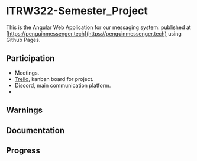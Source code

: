 
# ITRW322-Semester_Project

This is the Angular Web Application for our messaging system:
published at [https://penguinmessenger.tech](https://penguinmessenger.tech) using Github Pages.
  
## Participation

* Meetings.
* [Trello](https://trello.com/en), kanban board for project.
* Discord, main communication platform.
* 

## Warnings

## Documentation

## Progress








